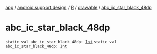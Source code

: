 [app](../../../index.md) / [android.support.design](../../index.md) / [R](../index.md) / [drawable](index.md) / [abc_ic_star_black_48dp](.)

# abc_ic_star_black_48dp

`static val abc_ic_star_black_48dp: `[`Int`](https://kotlinlang.org/api/latest/jvm/stdlib/kotlin/-int/index.html)
`static val abc_ic_star_black_48dp: `[`Int`](https://kotlinlang.org/api/latest/jvm/stdlib/kotlin/-int/index.html)